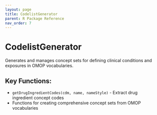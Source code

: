 ```yaml
---
layout: page
title: CodelistGenerator
parent: R Package Reference
nav_order: 7
---
```


# CodelistGenerator

Generates and manages concept sets for defining clinical conditions and exposures in OMOP vocabularies.

## Key Functions:

- `getDrugIngredientCodes(cdm, name, nameStyle)` - Extract drug ingredient concept codes
- Functions for creating comprehensive concept sets from OMOP vocabularies
